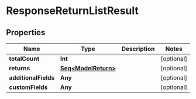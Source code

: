 

# ResponseReturnListResult


## Properties

Name | Type | Description | Notes
------------ | ------------- | ------------- | -------------
**totalCount** | **Int** |  |  [optional]
**returns** | [**Seq&lt;ModelReturn&gt;**](ModelReturn.md) |  |  [optional]
**additionalFields** | **Any** |  |  [optional]
**customFields** | **Any** |  |  [optional]



